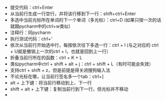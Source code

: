 - 提交代码：ctrl+Enter
- 从当前行生成一行空行，并将该行移到下一行：shift+ctrl+Enter
- 多选中当前光标所在单词的下一个单词（多光标）：ctrl+D (如果只按一次的话就跟pycharm中的ctrl+w类似）
- 注释行：同pycharm
- 执行测试代码：ctrl+'
- 依次从当前行开始选中行，每按依次往下多选一行：ctrl + l   (与之对应的 ctrl + U就是撤销上一次的ctrl + l，也就是回到上一行）
- 折叠当前行所在的函数：ctrl + K + L
- 类似pycharm中ctrl + shift + alt + j：ctrl + shift + L（有时可能会失效）
- 支持ctrl + shift + z，但是前提是得关闭搜狗输入法
- 不论光标在哪，让当前行签名多一个tab：ctrl+]
- alt + 上下键：将当前行移动到上、下一行
- shift + alt + 上下键：复制当前行到下一行，但光标并不移动
- 
